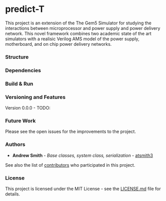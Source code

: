 # predict-T

This project is an extension of the The Gem5 Simulator for studying the
interactions between microprocessor and power supply and power delivery
network. This novel framework combines two academic state of the art
simulators with a realisic Verilog AMS model of the power supply, motherboard,
and on chip power delivery networks.

### Structure

### Dependencies

### Build & Run

### Versioning and Features

Version 0.0.0 - TODO:

### Future Work

Please see the open issues for the improvements to the project.

### Authors

* **Andrew Smith** - *Base classes, system class, serialization* - [atsmith3](https://github.com/atsmith3)

See also the list of [contributors](https://github.com/atsmith3/predict-T/graphs/contributors) who participated in this project.

### License

This project is licensed under the MIT License - see the [LICENSE.md](LICENSE.md) file for details.
